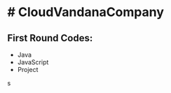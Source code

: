 <h1># CloudVandanaCompany</h1>
<h2>First Round Codes:</h2>
<ul>
<li>
  Java
</li>
 <li>
   JavaScript
 </li> 
  <li>
  Project
  </li>
</ul>s
